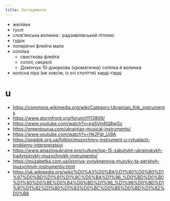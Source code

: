 ```yaml
---
title: Інструменти
---
```


- желійки
- гуслі
- слов'янська волинка : радзивілівський літопис
- гудок
- поперечні флейти мало
- сопілка
	- свисткова флейта
	- сопілі, свєрєлі
	- Домінчук 10-дзюркова (хроматична) сопілка й волинка
- колісна ліра (не зовсім, із xvi століття) харді-ґарді

# u

- https://commons.wikimedia.org/wiki/Category:Ukrainian_folk_instruments
- https://www.stormfront.org/forum/t1113809/
- https://www.youtube.com/watch?v=pgSVmRQ8wGc
- https://greentourua.com/ukrainian-musical-instruments/
- https://www.youtube.com/watch?v=Hk2Fdr_Ui9A
- https://spadok.org.ua/folklor/muzychnyy-instrument-u-rytualach-problemy-interpretatsiyi
- https://www.amazingukraine.pro/culture/top-15-zabutykh-ukrainskykh-tradytsiinykh-muzychnykh-instrumentiv/
- https://muzabetka.com.ua/istoriya-vynyknennya-muzyky-ta-pershyh-muzychnyh-instrumentiv.html
- https://uk.wikipedia.org/wiki/%D0%A3%D0%BA%D1%80%D0%B0%D1%97%D0%BD%D1%81%D1%8C%D0%BA%D1%96_%D0%BD%D0%B0%D1%80%D0%BE%D0%B4%D0%BD%D1%96_%D1%96%D0%BD%D1%81%D1%82%D1%80%D1%83%D0%BC%D0%B5%D0%BD%D1%82%D0%B8
